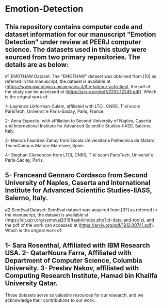 # Emotion-Detection
This repository contains computer code and dataset information for our manuscript "Emotion Detection" under review at PEERJ computer science. 
The datasets used in this study were sourced from two primary repositories. The details are as below:
-----------------------------------------------------------------------------------------------------------------------------------------------------------------------
#1 EMOTHAW Dataset: 
The "EMOTHAW" dataset was obtained from [10] as referred in the manuscript, the dataset is available at (https://www.psicologia.unicampania.it/the-lab/our-activities),
the pdf of the study can be accessed at (https://arxiv.org/pdf/2202.12245.pdf). Which is the orignal work of: 

1- Laurence Likforman-Sulem, affiliated with LTCI, CNRS, T´el´ecom ParisTech, Universit´e Paris-Saclay, Paris, France.

2- Anna Esposito, with affiliation to Second University of Naples, Caserta and International Institute for Advanced Scientific Studies-IIASS, Salerno, Italy. 

3- Marcos Faundez-Zanuy from Escola Universitaria Politecnica de Mataro, TecnoCampus Mataro-Maresme, Spain.

4- Stephan Clemencon from  LTCI, CNRS, T´el´ecom ParisTech, Universit´e Paris-Saclay, Paris.

5- Franceand Gennaro Cordasco from Second University of Naples, Caserta and International Institute for Advanced Scientific Studies-IIASS, Salerno, Italy.
-----------------------------------------------------------------------------------------------------------------------------------------------------------------------
#2 SemEval Dataset:   SemEval dataset was acquired from [37] as referred in the manuscript, the dataset is available at (https://alt.qcri.org/semeval2016/task4/index.php?id=data-and-tools), and the pdf of the work can accessed at (https://arxiv.org/pdf/1912.00741.pdf). Which is the orignal work of: 

1- Sara Rosenthal, Affiliated with IBM Research USA.
2- QatarNoura Farra, Affiliated with Department of Computer Science, Columbia University.
3- Preslav Nakov, affiliated with Computing Research Institute, Hamad bin Khalifa University Qatar.
------------------------------------------------------------------------------------------------------------------------------------------------------------------------
These datasets serve as valuable resources for our research, and we acknowledge their contributions to our work. 
 
